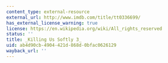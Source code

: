 ```yaml
---
content_type: external-resource
external_url: http://www.imdb.com/title/tt0336699/
has_external_license_warning: true
license: https://en.wikipedia.org/wiki/All_rights_reserved
status: ''
title: _Killing Us Softly 3_
uid: ab4d90cb-4904-421d-868d-0bfac0626129
wayback_url: ''
---
```

